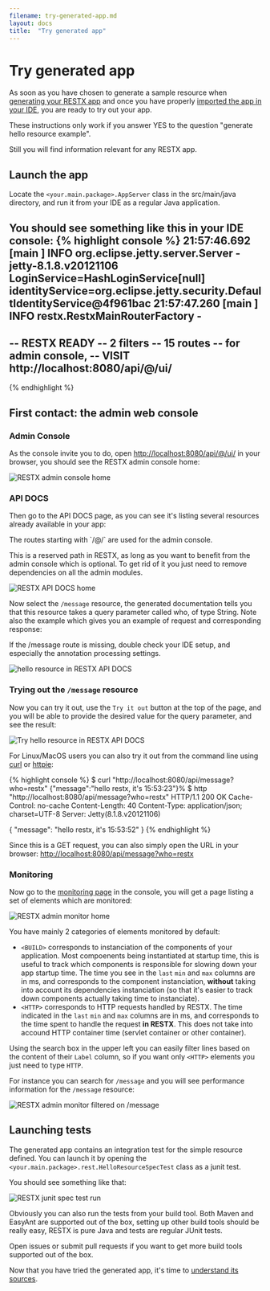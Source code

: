 ```yaml
---
filename: try-generated-app.md
layout: docs
title:  "Try generated app"
---
```

# Try generated app

As soon as you have chosen to generate a sample resource when [generating your RESTX app](shell-app-bootstrap.html) and once you have properly [imported the app in your IDE](ide.html), you are ready to try out your app.

<div class="note">
	<p>These instructions only work if you answer YES to the question "generate hello resource example".</p>
	<p>Still you will find information relevant for any RESTX app.</p>
</div>

## Launch the app

Locate the `<your.main.package>.AppServer` class in the src/main/java directory, and run it from your IDE as a regular Java application.

You should see something like this in your IDE console:
{% highlight console %}
21:57:46.692 [main             ] INFO  org.eclipse.jetty.server.Server - jetty-8.1.8.v20121106
LoginService=HashLoginService[null] identityService=org.eclipse.jetty.security.DefaultIdentityService@4f961bac
21:57:47.260 [main             ] INFO  restx.RestxMainRouterFactory - 
--------------------------------------
 -- RESTX READY
 -- 2 filters
 -- 15 routes
 -- for admin console,
 --   VISIT http://localhost:8080/api/@/ui/
 --
{% endhighlight %}

## First contact: the admin web console


### Admin Console
As the console invite you to do, open [http://localhost:8080/api/@/ui/](http://localhost:8080/api/@/ui/) in your browser, you should see the RESTX admin console home:

![RESTX admin console home](/images/docs/admin-home.png)

### API DOCS
Then go to the API DOCS page, as you can see it's listing several resources already available in your app:

<div class="note">
	<p>The routes starting with `/@/` are used for the admin console.</p>
	<p>This is a reserved path in RESTX, as long as you want to benefit from the admin console which is optional. To get rid of it you just need to remove dependencies on all the admin modules.</p>
</div>

![RESTX API DOCS home](/images/docs/admin-apidocs-home.png)

Now select the `/message` resource, the generated documentation tells you that this resource takes a query parameter called who, of type String. Note also the example which gives you an example of request and corresponding response:

<div class="note">
	<p>If the /message route is missing, double check your IDE setup, and especially the annotation processing settings.</p>
</div>

![hello resource in RESTX API DOCS](/images/docs/admin-apidocs-hello.png)

### Trying out the `/message` resource
Now you can try it out, use the `Try it out` button at the top of the page, and you will be able to provide the desired value for the query parameter, and see the result:

![Try hello resource in RESTX API DOCS](/images/docs/admin-apidocs-hello-try.png)

For Linux/MacOS users you can also try it out from the command line using [curl](http://curl.haxx.se/) or [httpie](https://github.com/jkbr/httpie):

{% highlight console %}
$ curl "http://localhost:8080/api/message?who=restx"
{"message":"hello restx, it's 15:53:23"}%
$ http "http://localhost:8080/api/message?who=restx"
HTTP/1.1 200 OK
Cache-Control: no-cache
Content-Length: 40
Content-Type: application/json; charset=UTF-8
Server: Jetty(8.1.8.v20121106)

{
    "message": "hello restx, it's 15:53:52"
}
{% endhighlight %}

Since this is a GET request, you can also simply open the URL in your browser: [http://localhost:8080/api/message?who=restx](http://localhost:8080/api/message?who=restx)

### Monitoring

Now go to the [monitoring page](http://localhost:8080/api/@/ui/monitor/) in the console, you will get a page listing a set of elements which are monitored:

![RESTX admin monitor home](/images/docs/admin-monitor.png)

You have mainly 2 categories of elements monitored by default: 
- `<BUILD>` corresponds to instanciation of the components of your application. Most compoenents being instantiated at startup time, this is useful to track which components is responsible for slowing down your app startup time. The time you see in the `last` `min` and `max` columns are in ms, and corresponds to the component instanciation, **without** taking into account its dependencies instanciation (so that it's easier to track down components actually taking time to instanciate).
- `<HTTP>` corresponds to HTTP requests handled by RESTX. The time indicated in the `last` `min` and `max` columns are in ms, and corresponds to the time spent to handle the request **in RESTX**. This does not take into accound HTTP container time (servlet container or other container).

Using the search box in the upper left you can easily filter lines based on the content of their `Label` column, so if you want only `<HTTP>` elements you just need to type `HTTP`.

For instance you can search for `/message` and you will see performance information for the `/message` resource:

![RESTX admin monitor filtered on /message](/images/docs/admin-monitor-message.png)

## Launching tests

The generated app contains an integration test for the simple resource defined. You can launch it by opening the `<your.main.package>.rest.HelloResourceSpecTest` class as a junit test.

You should see something like that:

![RESTX junit spec test run](/images/docs/junit-run-hello.png)

<div class="note">
	<p>Obviously you can also run the tests from your build tool. Both Maven and EasyAnt are supported out of the box, setting up other build tools should be really easy, RESTX is pure Java and tests are regular JUnit tests.</p>
	<p>Open issues or submit pull requests if you want to get more build tools supported out of the box.</p>
</div>

Now that you have tried the generated app, it's time to [understand its sources](generated-app-explained.html).